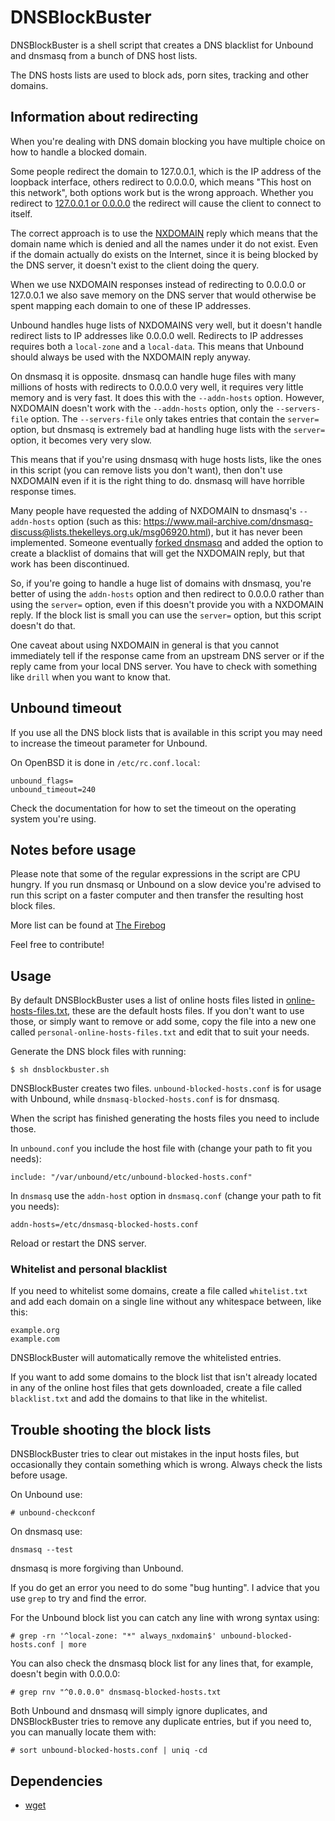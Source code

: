 # DNSBlockBuster

DNSBlockBuster is a shell script that creates a DNS blacklist for Unbound and dnsmasq from a bunch of DNS host lists.

The DNS hosts lists are used to block ads, porn sites, tracking and other domains.

## Information about redirecting

When you're dealing with DNS domain blocking you have multiple choice on how to handle a blocked domain.

Some people redirect the domain to 127.0.0.1, which is the IP address of the loopback interface, others redirect to 0.0.0.0, which means "This host on this network", both options work but is the wrong approach. Whether you redirect to [127.0.0.1 or 0.0.0.0](https://tools.ietf.org/html/rfc6890#section-2.2.2) the redirect will cause the client to connect to itself.

The correct approach is to use the [NXDOMAIN](https://tools.ietf.org/html/draft-ietf-dnsop-nxdomain-cut-05) reply which means that the domain name which is denied and all the names under it do not exist. Even if the domain actually do exists on the Internet, since it is being blocked by the DNS server, it doesn't exist to the client doing the query.

When we use NXDOMAIN responses instead of redirecting to 0.0.0.0 or 127.0.0.1 we also save memory on the DNS server that would otherwise be spent mapping each domain to one of these IP addresses.

Unbound handles huge lists of NXDOMAINS very well, but it doesn't handle redirect lists to IP addresses like 0.0.0.0 well. Redirects to IP addresses requires both a `local-zone` and a `local-data`. This means that Unbound should always be used with the NXDOMAIN reply anyway.

On dnsmasq it is opposite. dnsmasq can handle huge files with many millions of hosts with redirects to 0.0.0.0 very well, it requires very little memory and is very fast. It does this with the `--addn-hosts` option. However, NXDOMAIN doesn't work with the `--addn-hosts` option, only the `--servers-file` option. The `--servers-file` only takes entries that contain the `server=` option, but dnsmasq is extremely bad at handling huge lists with the `server=` option, it becomes very very slow.

This means that if you're using dnsmasq with huge hosts lists, like the ones in this script (you can remove lists you don't want), then don't use NXDOMAIN even if it is the right thing to do. dnsmasq will have horrible response times.

Many people have requested the adding of NXDOMAIN to dnsmasq's `--addn-hosts` option (such as this: <https://www.mail-archive.com/dnsmasq-discuss@lists.thekelleys.org.uk/msg06920.html>), but it has never been implemented. Someone eventually [forked dnsmasq](https://code.google.com/archive/p/dnsmasq-guard/) and added the option to create a blacklist of domains that will get the NXDOMAIN reply, but that work has been discontinued.

So, if you're going to handle a huge list of domains with dnsmasq, you're better of using the `addn-hosts` option and then redirect to 0.0.0.0 rather than using the `server=` option, even if this doesn't provide you with a NXDOMAIN reply. If the block list is small you can use the `server=` option, but this script doesn't do that.

One caveat about using NXDOMAIN in general is that you cannot immediately tell if the response came from an upstream DNS server or if the reply came from your local DNS server. You have to check with something like `drill` when you want to know that.

## Unbound timeout

If you use all the DNS block lists that is available in this script you may need to increase the timeout parameter for Unbound.

On OpenBSD it is done in `/etc/rc.conf.local`:

```
unbound_flags=
unbound_timeout=240
```

Check the documentation for how to set the timeout on the operating system you're using.

## Notes before usage

Please note that some of the regular expressions in the script are CPU hungry. If you run dnsmasq or Unbound on a slow device you're advised to run this script on a faster computer and then transfer the resulting host block files.

More list can be found at [The Firebog](https://firebog.net/)

Feel free to contribute!

## Usage

By default DNSBlockBuster uses a list of online hosts files listed in [online-hosts-files.txt](online-hosts-files.txt), these are the default hosts files. If you don't want to use those, or simply want to remove or add some, copy the file into a new one called `personal-online-hosts-files.txt` and edit that to suit your needs.

Generate the DNS block files with running:

```
$ sh dnsblockbuster.sh
```

DNSBlockBuster creates two files. `unbound-blocked-hosts.conf` is for usage with Unbound, while `dnsmasq-blocked-hosts.conf` is for dnsmasq.

When the script has finished generating the hosts files you need to include those.

In `unbound.conf` you include the host file with (change your path to fit you needs):

```
include: "/var/unbound/etc/unbound-blocked-hosts.conf"
```

In `dnsmasq` use the `addn-host` option in `dnsmasq.conf` (change your path to fit you needs):

```
addn-hosts=/etc/dnsmasq-blocked-hosts.conf
```

Reload or restart the DNS server.

### Whitelist and personal blacklist

If you need to whitelist some domains, create a file called `whitelist.txt` and add each domain on a single line without any whitespace between, like this:

```
example.org
example.com
```

DNSBlockBuster will automatically remove the whitelisted entries.

If you want to add some domains to the block list that isn't already located in any of the online host files that gets downloaded, create a file called `blacklist.txt` and add the domains to that like in the whitelist.

## Trouble shooting the block lists

DNSBlockBuster tries to clear out mistakes in the input hosts files, but occasionally they contain something which is wrong. Always check the lists before usage.

On Unbound use:

```
# unbound-checkconf
```

On dnsmasq use:

```
dnsmasq --test
```

dnsmasq is more forgiving than Unbound.

If you do get an error you need to do some "bug hunting". I advice that you use `grep` to try and find the error.

For the Unbound block list you can catch any line with wrong syntax using:

```
# grep -rn '^local-zone: "*" always_nxdomain$' unbound-blocked-hosts.conf | more
```

You can also check the dnsmasq block list for any lines that, for example, doesn't begin with 0.0.0.0:

```
# grep rnv "^0.0.0.0" dnsmasq-blocked-hosts.txt
```

Both Unbound and dnsmasq will simply ignore duplicates, and DNSBlockBuster tries to remove any duplicate entries, but if you need to, you can manually locate them with:

```
# sort unbound-blocked-hosts.conf | uniq -cd
```

## Dependencies

- [wget](https://www.gnu.org/software/wget/)
